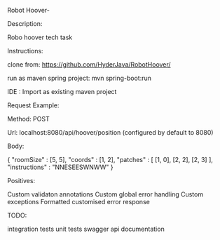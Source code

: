 Robot Hoover-

Description:

Robo hoover tech task

Instructions:

clone from:  https://github.com/HyderJava/RobotHoover/

run as maven spring project: mvn spring-boot:run

IDE : Import as existing maven project


Request Example:

Method: POST

Url: localhost:8080/api/hoover/position (configured by default to 8080)

Body:

{
  "roomSize" : [5, 5],
  "coords" : [1, 2],
  "patches" : [
    [1, 0],
    [2, 2],
    [2, 3]
  ],
  "instructions" : "NNESEESWNWW"
}


Positives:

Custom validaton annotations
Custom global error handling
Custom exceptions
Formatted customised error response

TODO:

integration tests
unit tests
swagger api documentation
